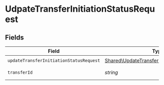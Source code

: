 # UdpateTransferInitiationStatusRequest


## Fields

| Field                                                                                                        | Type                                                                                                         | Required                                                                                                     | Description                                                                                                  | Example                                                                                                      |
| ------------------------------------------------------------------------------------------------------------ | ------------------------------------------------------------------------------------------------------------ | ------------------------------------------------------------------------------------------------------------ | ------------------------------------------------------------------------------------------------------------ | ------------------------------------------------------------------------------------------------------------ |
| `updateTransferInitiationStatusRequest`                                                                      | [Shared\UpdateTransferInitiationStatusRequest](../../Models/Shared/UpdateTransferInitiationStatusRequest.md) | :heavy_check_mark:                                                                                           | N/A                                                                                                          |                                                                                                              |
| `transferId`                                                                                                 | *string*                                                                                                     | :heavy_check_mark:                                                                                           | The transfer ID.                                                                                             | XXX                                                                                                          |